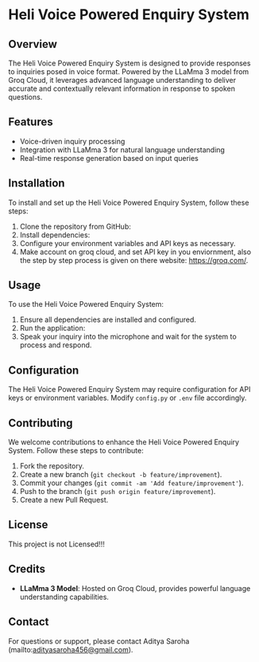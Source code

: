 # Heli Voice Powered Enquiry System

## Overview
The Heli Voice Powered Enquiry System is designed to provide responses to inquiries posed in voice format. Powered by the LLaMma 3 model from Groq Cloud, it leverages advanced language understanding to deliver accurate and contextually relevant information in response to spoken questions.

## Features
- Voice-driven inquiry processing
- Integration with LLaMma 3 for natural language understanding
- Real-time response generation based on input queries

## Installation
To install and set up the Heli Voice Powered Enquiry System, follow these steps:
1. Clone the repository from GitHub:
2. Install dependencies:
3. Configure your environment variables and API keys as necessary.
4. Make account on groq cloud, and set API key in you enviornment, also the step by step process is given on there website: https://groq.com/.

## Usage
To use the Heli Voice Powered Enquiry System:
1. Ensure all dependencies are installed and configured.
2. Run the application:
3. Speak your inquiry into the microphone and wait for the system to process and respond.

## Configuration
The Heli Voice Powered Enquiry System may require configuration for API keys or environment variables. Modify `config.py` or `.env` file accordingly.

## Contributing
We welcome contributions to enhance the Heli Voice Powered Enquiry System. Follow these steps to contribute:
1. Fork the repository.
2. Create a new branch (`git checkout -b feature/improvement`).
3. Commit your changes (`git commit -am 'Add feature/improvement'`).
4. Push to the branch (`git push origin feature/improvement`).
5. Create a new Pull Request.

## License
This project is not Licensed!!!

## Credits
- **LLaMma 3 Model**: Hosted on Groq Cloud, provides powerful language understanding capabilities.

## Contact
For questions or support, please contact Aditya Saroha (mailto:adityasaroha456@gmail.com).
